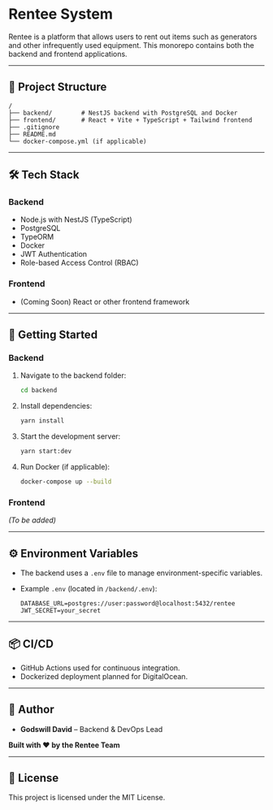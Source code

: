 # Rentee System

Rentee is a platform that allows users to rent out items such as generators and other infrequently used equipment. This monorepo contains both the backend and frontend applications.

---

## 📁 Project Structure

```
/
├── backend/        # NestJS backend with PostgreSQL and Docker
├── frontend/       # React + Vite + TypeScript + Tailwind frontend
├── .gitignore
├── README.md
└── docker-compose.yml (if applicable)
```

---

## 🛠 Tech Stack

### Backend
- Node.js with NestJS (TypeScript)
- PostgreSQL
- TypeORM
- Docker
- JWT Authentication
- Role-based Access Control (RBAC)

### Frontend
- (Coming Soon) React or other frontend framework

---

## 🚀 Getting Started

### Backend

1. Navigate to the backend folder:
   ```bash
   cd backend
   ```

2. Install dependencies:
   ```bash
   yarn install
   ```

3. Start the development server:
   ```bash
   yarn start:dev
   ```

4. Run Docker (if applicable):
   ```bash
   docker-compose up --build
   ```

### Frontend

_(To be added)_

---

## ⚙️ Environment Variables

- The backend uses a `.env` file to manage environment-specific variables.
- Example `.env` (located in `/backend/.env`):

  ```env
  DATABASE_URL=postgres://user:password@localhost:5432/rentee
  JWT_SECRET=your_secret
  ```

---

## 📦 CI/CD

- GitHub Actions used for continuous integration.
- Dockerized deployment planned for DigitalOcean.

---

## 🧠 Author

- **Godswill David** – Backend & DevOps Lead

**Built with ❤️ by the Rentee Team**

---

## 📄 License

This project is licensed under the MIT License.

